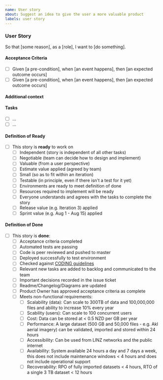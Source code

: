 ```yaml
---
name: User story
about: Suggest an idea to give the user a more valuable product
labels: user story
---
```


### User Story

<!-- A user story to describe why a user wants to do something, who the user is and what they want to do -->

So that [some reason], as a [role], I want to [do something].

<!-- optional: Instead of [existing behaviour] -->

#### Acceptance Criteria

<!-- Required artifacts to accept this feature as completed. -->

-  [ ] Given [a pre-condition], when [an event happens], then [an expected outcome occurs]
-  [ ] Given [a pre-condition], when [an event happens], then [an expected outcome occurs]

#### Additional context

<!-- Add any other context or mocked CLI commands or screenshots about the feature request here.-->

#### Tasks

<!-- Tasks needed to complete this enabler -->

-  [ ] ...
-  [ ] ...

#### Definition of Ready

-  [ ] This story is **ready** to work on
   -  [ ] Independent (story is independent of all other tasks)
   -  [ ] Negotiable (team can decide how to design and implement)
   -  [ ] Valuable (from a user perspective)
   -  [ ] Estimate value applied (agreed by team)
   -  [ ] Small (so as to fit within an iteration)
   -  [ ] Testable (in principle, even if there isn't a test for it yet)
   -  [ ] Environments are ready to meet definition of done
   -  [ ] Resources required to implement will be ready
   -  [ ] Everyone understands and agrees with the tasks to complete the story
   -  [ ] Release value (e.g. Iteration 3) applied
   -  [ ] Sprint value (e.g. Aug 1 - Aug 15) applied

#### Definition of Done

-  [ ] This story is **done**:
   -  [ ] Acceptance criteria completed
   -  [ ] Automated tests are passing
   -  [ ] Code is peer reviewed and pushed to master
   -  [ ] Deployed successfully to test environment
   -  [ ] Checked against
          [CODING guidelines](https://github.com/linz/geostore/blob/master/CODING.md)
   -  [ ] Relevant new tasks are added to backlog and communicated to the team
   -  [ ] Important decisions recorded in the issue ticket
   -  [ ] Readme/Changelog/Diagrams are updated
   -  [ ] Product Owner has approved acceptance criteria as complete
   -  [ ] Meets non-functional requirements:
      -  [ ] Scalability (data): Can scale to 300TB of data and 100,000,000 files and ability to
             increase 10% every year
      -  [ ] Scability (users): Can scale to 100 concurrent users
      -  [ ] Cost: Data can be stored at < 0.5 NZD per GB per year
      -  [ ] Performance: A large dataset (500 GB and 50,000 files - e.g. Akl aerial imagery) can be
             validated, imported and stored within 24 hours
      -  [ ] Accessibility: Can be used from LINZ networks and the public internet
      -  [ ] Availability: System available 24 hours a day and 7 days a week, this does not include
             maintenance windows < 4 hours and does not include operational support
      -  [ ] Recoverability: RPO of fully imported datasets < 4 hours, RTO of a single 3 TB dataset
             < 12 hours
